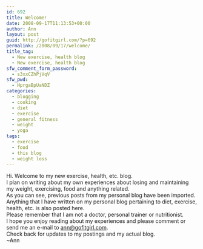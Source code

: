```yaml
---
id: 692
title: Welcome!
date: 2008-09-17T11:13:53+00:00
author: Ann
layout: post
guid: http://gofitgirl.com/?p=692
permalink: /2008/09/17/welcome/
title_tag:
  - New exercise, health blog
  - New exercise, health blog
sfw_comment_form_password:
  - s3xxCZhPjVqV
sfw_pwd:
  - HprgaBpUaNDZ
categories:
  - blogging
  - cooking
  - diet
  - exercise
  - general fitness
  - weight
  - yoga
tags:
  - exercise
  - food
  - this blog
  - weight loss
---
```

Hi. Welcome to my new exercise, health, etc. blog.  
I plan on writing about my own experiences about losing and maintaining my weight, exercising, food and anything related.  
As you can see, previous posts from my personal blog have been imported. Anything that I have written on my personal blog pertaining to diet, exercise, health, etc. is also posted here.  
Please remember that I am not a doctor, personal trainer or nutritionist.  
I hope you enjoy reading about my experiences and please comment or send me an e-mail to <ann@gofitgirl.com>.  
Check back for updates to my postings and my actual blog.  
~Ann
